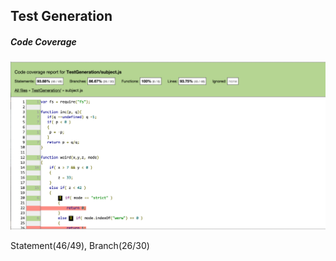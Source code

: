 Test Generation
---------------

##### Code Coverage

![](https://github.com/Shraddha512/Test-Generation/blob/master/Screen%20Shot%202015-10-13%20at%203.20.42%20PM.png)

Statement(46/49), Branch(26/30)
